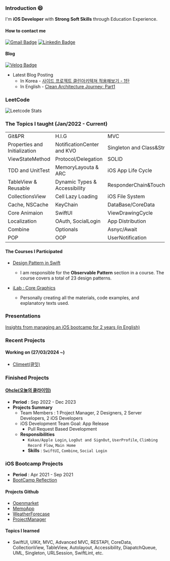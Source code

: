 ### Introduction 😄
I'm **iOS Developer** with **Strong Soft Skills** through Education Experience.

#### How to contact me
[![Gmail Badge](https://img.shields.io/badge/Gmail-d14836?style=flat-square&logo=Gmail&logoColor=white&link=mailto:leedoy7989@gmail.com)](mailto:leedoy7989@gmail.com)  [![Linkedin Badge](https://img.shields.io/badge/-LinkedIn-blue?style=flat-square&logo=Linkedin&logoColor=white&link=www.linkedin.com/in/doyilee2024)](https://www.linkedin.com/in/doyilee2024)

#### Blog
[![Velog Badge](https://img.shields.io/badge/Velog-30c997?style=flat-square&logo=Velog&logoColor=white&link=https://velog.io/@catcota/posts)](https://velog.io/@catcota/posts)
- Latest Blog Posting 
    - In Korea - [사이드 프로젝트 클린아키텍쳐 적용해보기 - 1탄
](https://velog.io/@catcota/사이드-프로젝트-클린아키텍쳐-적용해보기-1탄)
    - In English - [Clean Architecture Journey: Part1](https://github.com/ohcle/ohcle-iOS/blob/develop_cleanArchitecture/README.md)

### LeetCode

![Leetcode Stats](https://leetcard.jacoblin.cool/leedoy7989?theme=unicorn)

### The Topics I taught (Jan/2022 - Current)
||||
|------|---|---|
|Git&PR|H.I.G|MVC|
|Properties and Initialization|NotificationCenter and KVO|Singleton and Class&Struct|
|ViewStateMethod|Protocol/Delegation|SOLID|
|TDD and UnitTest|MemoryLayouta & ARC|iOS App Life Cycle|
|TableView & Reusable|Dynamic Types & Accessibility|ResponderChain&TouchEvents|
|CollectionsView|Cell Lazy Loading|iOS File System|
|Cache, NSCache|KeyChain|DataBase/CoreData|
|Core Animaion|SwiftUI|ViewDrawingCycle|
|Localization|OAuth, SocialLogin|App Distribution|
|Combine|Optionals|Asnyc/Await|
|POP|OOP|UserNotification|

#### The Courses I Participated 
- [Design Pattern in Swift](https://yagom.net/courses/vsl-core-graphics/)
    - I am responsible for the **Observable Pattern** section in a course. The course covers a total of 23 design patterns.

- [iLab : Core Graphics](https://yagom.net/courses/vsl-core-graphics/)
    - Personally creating all the materials, code examples, and explanatory texts used.


### Presentations
[Insights from managing an iOS bootcamp for 2 years (in English)](https://www.linkedin.com/posts/serin-heo_seouliosmeetup-ios-techcommunity-activity-7167057395708276737-lZ9m?utm_source=share&utm_medium=member_desktop)



### Recent Projects
#### Working on (27/03/2024 ~)
- [Climeet(클밋)](https://github.com/TheClimeet/climeet-iOS)


### Finished Projects
#### [Ohcle(오늘의 클라이밍)](https://github.com/ohcle/ohcle-iOS/blob/develop_cleanArchitecture/README.md)
- **Period** : Sep 2022 - Dec  2023
- **Projects Summary**
    - Team Members : 1 Project Manager, 2 Designers, 2 Server Developers, 2 iOS Developers
    - iOS Development Team Goal: App Release
        - Pull Request Based Development
    - **Responsibilities**
        - `Kakao/Apple Login`, `LogOut and SignOut`, `UserProfile`, `Climbing Record Flow`, `Main Home`
        - **Skills** : `SwiftUI`, `Combine`, `Social Login`

### iOS Bootcamp Projects
- **Period** : Apr 2021 - Sep 2021
- [BootCamp Reflection](https://velog.io/@catcota/야곰아카데미커리어스타터캠프회고)

#### Projects Github
- [Openmarket](https://github.com/Ldoy/ios-open-market)
- [MemoApp](https://github.com/Ldoy/ios-cloud-notes)
- [WeatherForecase](https://github.com/Ldoy/ios-weather-forecast)
- [ProjectManager](https://github.com/Ldoy/ios-project-manager/tree/3-tacocat)

#### Topics I learned
- SwiftUI, UIKit, MVC, Advanced MVC, RESTAPI, CoreData, CollectionView, TableView, Autolayout, Accessibility, DiapatchQueue, UML, Singleton, URLSession, SwiftLint, etc.
